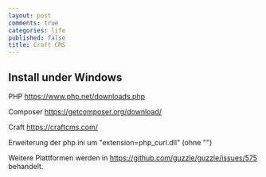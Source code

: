 ```yaml
---
layout: post
comments: true
categories: life
published: false
title: Craft CMS
---
```

## Install under Windows

PHP
https://www.php.net/downloads.php

Composer
https://getcomposer.org/download/

Craft
https://craftcms.com/

Erweiterung der php.ini um 
"extension=php_curl.dll" (ohne "")

Weitere Plattformen werden in 
https://github.com/guzzle/guzzle/issues/575 behandelt.


